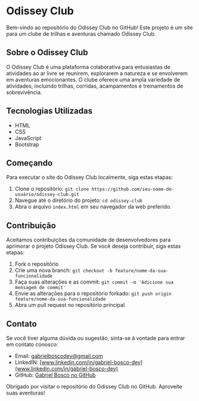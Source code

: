# Odissey Club

Bem-vindo ao repositório do Odissey Club no GitHub! Este projeto é um site para um clube de trilhas e aventuras chamado Odissey Club.

## Sobre o Odissey Club

O Odissey Club é uma plataforma colaborativa para entusiastas de atividades ao ar livre se reunirem, explorarem a natureza e se envolverem em aventuras emocionantes. O clube oferece uma ampla variedade de atividades, incluindo trilhas, corridas, acampamentos e treinamentos de sobrevivência.

## Tecnologias Utilizadas

- HTML
- CSS
- JavaScript
- Bootstrap

## Começando

Para executar o site do Odissey Club localmente, siga estas etapas:

1. Clone o repositório: `git clone https://github.com/seu-nome-de-usuário/odissey-club.git`
2. Navegue até o diretório do projeto: `cd odissey-club`
3. Abra o arquivo `index.html` em seu navegador da web preferido.

## Contribuição

Aceitamos contribuições da comunidade de desenvolvedores para aprimorar o projeto Odissey Club. Se você deseja contribuir, siga estas etapas:

1. Fork o repositório
2. Crie uma nova branch: `git checkout -b feature/nome-da-sua-funcionalidade`
3. Faça suas alterações e as commit: `git commit -m 'Adicione sua mensagem de commit'`
4. Envie as alterações para o repositório forkado: `git push origin feature/nome-da-sua-funcionalidade`
5. Abra um pull request no repositório principal

## Contato

Se você tiver alguma dúvida ou sugestão, sinta-se à vontade para entrar em contato conosco:

- Email: [gabrielboscodev@gmail.com](mailto:gabrielboscodev@gmail.com)
- LinkedIN: [www.linkedin.com/in/gabriel-bosco-dev](www.linkedin.com/in/gabriel-bosco-dev)
- GitHub: [Gabriel Bosco no GitHub](https://github.com/Gabriel-Bosco)

Obrigado por visitar o repositório do Odissey Club no GitHub. Aproveite suas aventuras!